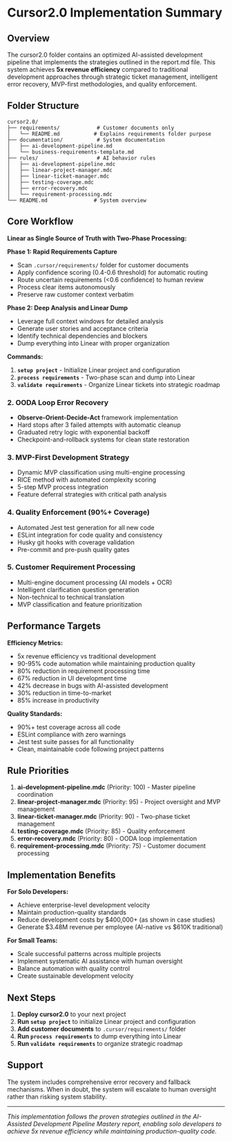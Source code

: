 # Cursor2.0 Implementation Summary

## Overview

The cursor2.0 folder contains an optimized AI-assisted development pipeline that implements the strategies outlined in the report.md file. This system achieves **5x revenue efficiency** compared to traditional development approaches through strategic ticket management, intelligent error recovery, MVP-first methodologies, and quality enforcement.

## Folder Structure

```
cursor2.0/
├── requirements/            # Customer documents only
│   └── README.md           # Explains requirements folder purpose
├── documentation/           # System documentation
│   ├── ai-development-pipeline.md
│   └── business-requirements-template.md
├── rules/                   # AI behavior rules
│   ├── ai-development-pipeline.mdc
│   ├── linear-project-manager.mdc
│   ├── linear-ticket-manager.mdc
│   ├── testing-coverage.mdc
│   ├── error-recovery.mdc
│   └── requirement-processing.mdc
└── README.md               # System overview
```

## Core Workflow

**Linear as Single Source of Truth with Two-Phase Processing:**

**Phase 1: Rapid Requirements Capture**
- Scan `.cursor/requirements/` folder for customer documents
- Apply confidence scoring (0.4-0.6 threshold) for automatic routing
- Route uncertain requirements (<0.6 confidence) to human review
- Process clear items autonomously
- Preserve raw customer context verbatim

**Phase 2: Deep Analysis and Linear Dump**
- Leverage full context windows for detailed analysis
- Generate user stories and acceptance criteria
- Identify technical dependencies and blockers
- Dump everything into Linear with proper organization

**Commands:**
1. **`setup project`** - Initialize Linear project and configuration
2. **`process requirements`** - Two-phase scan and dump into Linear
3. **`validate requirements`** - Organize Linear tickets into strategic roadmap

### 2. OODA Loop Error Recovery
- **Observe-Orient-Decide-Act** framework implementation
- Hard stops after 3 failed attempts with automatic cleanup
- Graduated retry logic with exponential backoff
- Checkpoint-and-rollback systems for clean state restoration

### 3. MVP-First Development Strategy
- Dynamic MVP classification using multi-engine processing
- RICE method with automated complexity scoring
- 5-step MVP process integration
- Feature deferral strategies with critical path analysis

### 4. Quality Enforcement (90%+ Coverage)
- Automated Jest test generation for all new code
- ESLint integration for code quality and consistency
- Husky git hooks with coverage validation
- Pre-commit and pre-push quality gates

### 5. Customer Requirement Processing
- Multi-engine document processing (AI models + OCR)
- Intelligent clarification question generation
- Non-technical to technical translation
- MVP classification and feature prioritization

## Performance Targets

**Efficiency Metrics:**
- 5x revenue efficiency vs traditional development
- 90-95% code automation while maintaining production quality
- 80% reduction in requirement processing time
- 67% reduction in UI development time
- 42% decrease in bugs with AI-assisted development
- 30% reduction in time-to-market
- 85% increase in productivity

**Quality Standards:**
- 90%+ test coverage across all code
- ESLint compliance with zero warnings
- Jest test suite passes for all functionality
- Clean, maintainable code following project patterns

## Rule Priorities

1. **ai-development-pipeline.mdc** (Priority: 100) - Master pipeline coordination
2. **linear-project-manager.mdc** (Priority: 95) - Project oversight and MVP management
3. **linear-ticket-manager.mdc** (Priority: 90) - Two-phase ticket management
4. **testing-coverage.mdc** (Priority: 85) - Quality enforcement
5. **error-recovery.mdc** (Priority: 80) - OODA loop implementation
6. **requirement-processing.mdc** (Priority: 75) - Customer document processing

## Implementation Benefits

**For Solo Developers:**
- Achieve enterprise-level development velocity
- Maintain production-quality standards
- Reduce development costs by $400,000+ (as shown in case studies)
- Generate $3.48M revenue per employee (AI-native vs $610K traditional)

**For Small Teams:**
- Scale successful patterns across multiple projects
- Implement systematic AI assistance with human oversight
- Balance automation with quality control
- Create sustainable development velocity

## Next Steps

1. **Deploy cursor2.0** to your next project
2. **Run `setup project`** to initialize Linear project and configuration
3. **Add customer documents** to `.cursor/requirements/` folder
4. **Run `process requirements`** to dump everything into Linear
5. **Run `validate requirements`** to organize strategic roadmap

## Support

The system includes comprehensive error recovery and fallback mechanisms. When in doubt, the system will escalate to human oversight rather than risking system stability.

---

*This implementation follows the proven strategies outlined in the AI-Assisted Development Pipeline Mastery report, enabling solo developers to achieve 5x revenue efficiency while maintaining production-quality code.*

